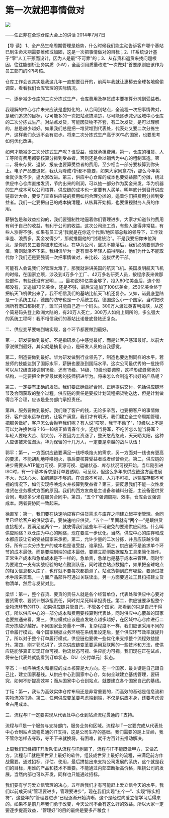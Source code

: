 # 第一次就把事情做对
<img class="pv" src="https://api.visitor.plantree.me/visitor-badge/pv?namespace=plantree.me&key=renzhengfei-speeches/./docs/speeches/2014/07/第一次就把事情做对.md">


——任正非在全球仓库大会上的讲话
2014年7月7日



【导  读】 1、全产品生命周期管理是趋势，什么时候我们能主动告诉客户哪个基站已到生命末期需要维修或加固，这是一次把事情做对的目标；2、IT系统设计基于“零”人工干预而设计，因为人是最“不可靠”的；3、从存货和退货来找问题根因，往往能剖析业务实质（5W），全面引用质量改进“一次做对”首要原则应该作为员工部门的KPI考核。



仓库工作会议其实是我这几年一直想要召开的，前两年我就让惠椿去全球各地偷偷调查，看看我们仓库管理的实际情况。

一、逐步减少仓库的二次分拣式生产，仓库费用及存货成本要核算分摊到受益者。

我理解的中心仓库未来应该是虚拟化的，从合同到站点，全流程一次把事情做对，是我们追求的目标，尽可能多的一次把站点搞清楚，尽可能逐步减少区域中心仓库的二次分拣式生产。对站点发货，可能因货物不齐套，有二次发货，是可以理解的，总是越少越好。如果我们总是把一堆货堆到代表处，代表处又要二次分拣生产，这样我们永远不会有进步。将来二次分拣式生产高于30%的国家，也要思考如何优化改进。

如何才能减少二次分拣式生产呢？谁受益，谁就承担费用。第一，仓库的租赁、人工等所有费用都要核算分摊到受益者，否则还是会以销售为中心的粗制滥造。第二，将来存货、退货、报废也要算受益者的费用，至少相当一部分要核算到你头上。电子产品要退货，我认为降成7折都不能要，如果大家同意7折，那么今年奖金就少发不少，逼大家改进。第三，供应中心仓库的成本也要受益部门分摊，绕过供应中心仓库直接发货，节约出来的利润，可以抽一部分作为奖金来发。华为机器的生产成本可以公司核算。供应链的成本也一定要有人买单。明年底计划召开供应链审计大会，要专门查查供应链的费用如何合理分摊的，逼着你们把费用分摊到受益者。我们一定要把自己的成本搞清楚，从核算开始抓，也要重视财务人员的作用。

薪酬包是和效益挂钩的，我们要强制性地逼着你们管理进步，大家才知道节约费用有利于自己的收益，有利于公司的收益。这次公司涨工资，有些人涨得非常猛，有些人涨得不够。如果有员工说“我就是在你这个代表/地区部总裁的领导下，工作效率差、浪费多，奖金发得少”，那就推翻他的“封建统治”。不是我要把你末位淘汰，是你的员工要你被末位淘汰。在华为公司，坚决不能落后，我们必须要创造价值，否则就活不下来。我相信华为一定有很多年轻人搞得明白，他们为什么不能取代你？我们还是要强调一次把事情做对，来比较、选拔优秀干部。

可能有人会说我们的管理太难了，那我就讲讲美国的航天飞机。美国发明航天飞机的时候，在国家立项，涉及到4万多个工厂、42万多名研究人员，按程序表来做那些部件，有些还没有发明……。最初说80亿美金够了，投入80亿美金后，连个影都没有，又追加70亿美金，还是不够，最后又追加了100亿美金，250亿美金终于把航天飞机做出来了。我不相信我们的基站比航天飞机还复杂。又如，诺曼底登陆是一个系统工程，德国的防守也是一个系统工程。德国这么小一个国家，当时把欧洲所有港口都封死了，盟军只能自己造一个码头。300万人渡过英吉利海峡，从这个简易码头登上欧洲大陆的，有20万人死亡，300万人如何上厕所的，多么强大的系统工程呵！我不相信我们的基站比诺曼底登陆还复杂。

二、供应变革要端到端实现，各个环节都要做到最好。

第一，研发要做到最好。不是指研发心中感觉最好，而是让客户感知最好。以前大家说做到最好，其实就是搞复杂点，是研发人员的自我感觉。

第二，制造要做到最好。华为研发做到行业领先了，制造也要达到同样的水平。若技师的技能达到了国际水平，薪酬也要涨到国际水平。这次公司最优秀的一批技师可以从12级直接调到16级，还有15级、14级、13级也要调整，这样形成蜂窝状的结构，一定要把全世界最优秀的技师招进华为。将来怎么会制造不出好的产品呢？

第三，一定要有正确的发货。我们要正确做好合同、正确提供交付，包括供应链环节及合同获取的整个过程。供应链的责任是要按计划流程把货物送达，但是计划做得合不合理，应该是业务部门承担责任。

第四，服务要做到最好。我们赚了客户的钱，无论多辛苦，也要把客户的事情做好，客户是永远存在的，让客户满意，我们才有明天。我们建立全生命周期管理，把服务做好，客户怎么会抛弃我们呢？有人说“哎呀，我干不动了”，19级以上不是可以允许换休吗？16—18级正值青春年少，还想当将军，不吃苦怎么能当将军？年轻人要吃大苦、耐大劳，不要因为工资涨了，整天悠哉悠哉，天天晒太阳，这种人应该被末位淘汰。华为保留的十几万人，一定要是卓越的战斗队伍！

郭平：第一，一方面供应链要满足一线呼唤炮火的需求，另一方面对一线也有更高的要求，不能胡乱地呼唤炮火，事后要核算受益者或者经营单元。第二，供应链的进步需要从ATP能力可视、资源可视、运输状态、库存状况可视开始。当年刚引进ISC时，有一个基本诉求是订单要透明、可呈现，但这么多年来供应链这方面进展不大，光决心大、拍胸脯是不够的。在资源不可视、人力不可视、运输库存都不可视的情况下，如何实现呼唤炮火并核算到受益者？第三，要反思我们不能一次性发准货在业务模式方面的原因。我们的西方友商是主设备和辅料分签，主设备签供货合同，电缆多少米在服务合同中。第四，“五个1”强调周期、效率，仓库会议强调成本。两者要协同一致起来。

徐直军：第一，我们要在快速响应客户供货需求与库存之间建立起平衡管理。合同里已经给客户的供货承诺，要快速响应供货，“五个一”里面就有“两个一”是跟供货直接相关。要满足这两个一，就使得我们这些年不可避免的要建供应网络。什么叫供应网络？以仓库为中心的网络，现在要进一步优化。当然，供应中心的库存和成本都应该让它的受益国家来承担。第二，允许少量的二次分拣，并且应该越少越好。所有二次分拣生产的成本也是谁受益，谁承担。第三，供应链不是追求单个环节的成本最低，而是要端到端的成本最低，要建立勘测数据库及工具来简化操作。正常生产成本和急单成本是不一样的，急单贵，急单也是基于成本来管理。同时华为要建立一支有实战经验的站点勘测队伍，同时建立站点数据库，如果把全球站点的相关信息都入库了，也许就不要每次都勘测了。站点货物到底有哪些，要通过技术手段来实现，一方面产品部件可通过关联读出，另一方面要通过工具扫描建立货物清单，然后与发货对比。

梁华：第一，整个存货、要货的责任人就是各个经营单位，代表处和供应中心要对要货需求、要货计划承担责任，同时对呆死料承担责任。第二，供应链要承担整个全物流环节的ITO，如果供应链只管自己，不管各个国家，那看到的只是自己干得好。所以供应中心的一部分成本和费用要核算到代表处，同时供应中心覆盖的国家也要拉通来看。第三，供应模式应该是直发站点越多越好，在区域中心仓库进行二次分拣越少越好。不同国家业务量不一样，复杂程度不一样，我们应该采用不同的订单履行模式。每个国家根据业务环境在系统里设定后，整个供应环节效率就提升了。所以对于整个订单履行模式，供应链也要做一些优化来支撑整个流程效益提升。第四，刚才郭总讲了，这次供应链变革要运用互联网的一些技术和方法，使供应链能够真正实现订单可视、物流状态可视、供应能力可视。我们现在正在试点，将来在代表处就能看到订单状态、DU（交付单元）状态。

李杰：一线呼唤炮火和相应的成本核算是大方向。在一个国家，最关键是自己跟自己比，建立国家基线。从供应中心到国家中心仓，如何全球建立基线管理，要研究，如何不断提高效率；而从国家中心仓到站点，就要建立各个国家自己的基线。

丁耘：第一，我认为高效实体仓库布局还是非常重要的，而高效的基础是信息流和实物流的打通。第二，任何供应变革要考虑端到端，不仅是供应本身，还要考虑资金占用成本。

三、流程与IT一定要实现从代表处中心仓到站点流程贯通的IT支持。

流程与IT是一个服务与支持部门，服务业务和区域。流程与IT一定要完成从代表处中心仓到站点流程贯通的IT支持，这是公司生存的基础。我们需要的是上甘岭，我不管你怎样去夺取，夺不下来就换将。有困难，就千方百计去推动解决。

上周我们已经把IT开发队伍从流程与IT剥离了，流程与IT不能既做甲方，又做乙方。流程与IT就是买世界上最好的软件，组装成世界上最好的流程，来满足前方作战需要。通过招标、评估、使用，最后拼接出来支持公司发展的系统，这个就是我们的目标，用谁的产品和技术不重要。不能通过内部垄断抬高价格，阻挠公司的发展。当然内部也可以开发，同样也只能通过招标。

我们要有学习爱立信管理的决心，五年后我们才有可能赶上爱立信今天的水平。我们以前成天喊“管理要进步，管理要进步”，现在我们实现“五个一”、实现“账实相符”，这些年的“管理要进步”已经逐渐开始清晰，这个是经过向爱立信学习后得来的。如果不是前几年我们勇于改变，今天公司不会有这么好的效益。所以大家一定要逐步提高效益，“管理好”的目的最终是要多产粮食！
